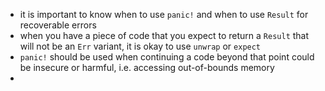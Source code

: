 -  it is important to know when to use `panic!` and when to use `Result` for recoverable errors
-  when you have a piece of code that you expect to return a `Result` that will not be an `Err` variant, it is okay to use `unwrap` or `expect`
-  `panic!` should be used when continuing a code beyond that point could be insecure or harmful, i.e. accessing out-of-bounds memory
-
